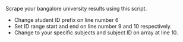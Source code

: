 Scrape your bangalore university results using this script.

- Change student ID prefix on line number 6
- Set ID range start and end on line number 9 and 10 respectively. 
- Change to your specific subjects and subject ID on array at line 10.
